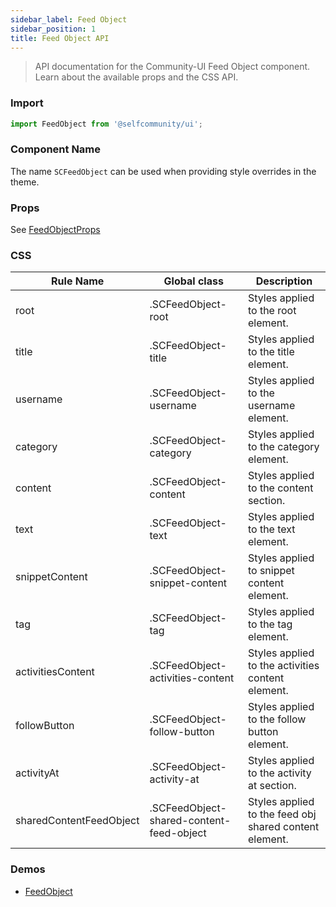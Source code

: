 ```yaml
---
sidebar_label: Feed Object
sidebar_position: 1
title: Feed Object API
---
```


> API documentation for the Community-UI Feed Object component. Learn about the available props and the CSS API.

### Import 

```jsx
import FeedObject from '@selfcommunity/ui';
```

### Component Name

The name `SCFeedObject` can be used when providing style overrides in the theme.


### Props

See [FeedObjectProps](../Interfaces/FeedObjectProps)


### CSS

|Rule Name|Global class|Description|
|---|---|---|
|root|.SCFeedObject-root|Styles applied to the root element.|
|title|.SCFeedObject-title|Styles applied to the title element.|
|username|.SCFeedObject-username|Styles applied to the username element.|
|category|.SCFeedObject-category|Styles applied to the category element.|
|content|.SCFeedObject-content|Styles applied to the content section.|
|text|.SCFeedObject-text|Styles applied to the text element.|
|snippetContent|.SCFeedObject-snippet-content|Styles applied to snippet content element.|
|tag|.SCFeedObject-tag|Styles applied to the tag element.|
|activitiesContent|.SCFeedObject-activities-content|Styles applied to the activities content element.|
|followButton|.SCFeedObject-follow-button|Styles applied to the follow button element.|
|activityAt|.SCFeedObject-activity-at|Styles applied to the activity at section.|
|sharedContentFeedObject|.SCFeedObject-shared-content-feed-object|Styles applied to the feed obj shared content element.|

### Demos

- [FeedObject](../Components/FeedObject)